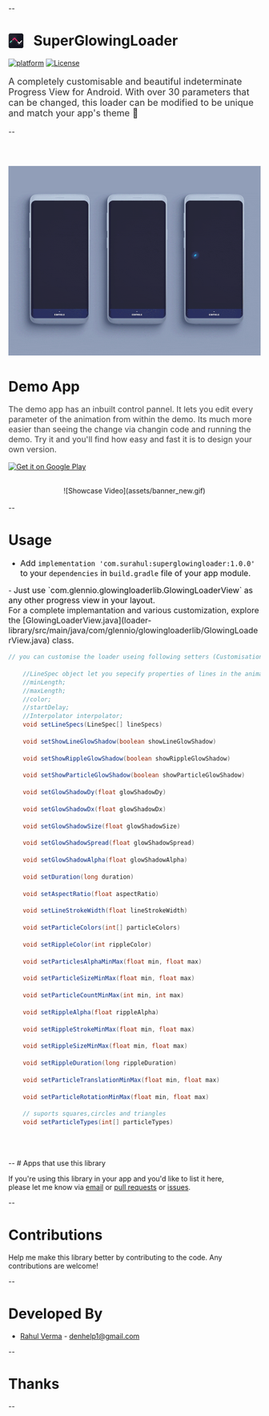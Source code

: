 --
#  <img alt="app_icon" src="assets/web_40.png" height="30" style="margin-bottom:-5px;"/>  &nbsp; SuperGlowingLoader

[![platform](https://img.shields.io/badge/platform-Android-yellow.svg)](https://www.android.com)
[![License](https://img.shields.io/badge/license-Apache%202-4EB1BA.svg?style=flat-square)](https://www.apache.org/licenses/LICENSE-2.0.html)




<p style="color:#323232; font-size:18px">A completely customisable and beautiful indeterminate Progress View for Android. With over 30 parameters that can be changed, this loader can be modified to be unique and match your app's theme 🤘</p>


--

<br>

![Showcase Video](assets/main_cover.gif)
<br>
--



# Demo App


<p style="color:#424242; font-size:16px;">The demo app has an inbuilt control pannel. It lets you edit every parameter of the animation from within the demo. Its much more easier than seeing the change via changin code and running the demo. Try it and you'll find how easy and fast it is to design your own version.</p>


[![Get it on Google Play](https://play.google.com/intl/en_us/badges/images/badge_new.png)](https://play.google.com/store/apps/details?id=com.glennio.theglowingloader)
<br>
<br>

<center>
![Showcase Video](assets/banner_new.gif)
</center>
<br>
--



# Usage

- <span style="color:#111111; font-size:16px;"> Add `implementation 'com.surahul:superglowingloader:1.0.0'` to your `dependencies` in `build.gradle` file of your app module.
</span>
- <span style="color:#111111; font-size:16px;">Just use `com.glennio.glowingloaderlib.GlowingLoaderView` as any other progress view in your layout.</span>

<br>
<span style="color:#222222; font-size:16px;">
For a complete implemantation and various customization, explore the [GlowingLoaderView.java](loader-library/src/main/java/com/glennio/glowingloaderlib/GlowingLoaderView.java) class.</span>
<br>

```java
// you can customise the loader useing following setters (Customisation via attributes is a work in progress)

    //LineSpec object let you sepecify properties of lines in the animation
    //minLength;
    //maxLength;
    //color;
    //startDelay;
    //Interpolator interpolator;
    void setLineSpecs(LineSpec[] lineSpecs) 
  
    void setShowLineGlowShadow(boolean showLineGlowShadow)

    void setShowRippleGlowShadow(boolean showRippleGlowShadow)

    void setShowParticleGlowShadow(boolean showParticleGlowShadow)

    void setGlowShadowDy(float glowShadowDy)

    void setGlowShadowDx(float glowShadowDx) 

    void setGlowShadowSize(float glowShadowSize) 

    void setGlowShadowSpread(float glowShadowSpread)

    void setGlowShadowAlpha(float glowShadowAlpha)
    
    void setDuration(long duration) 

    void setAspectRatio(float aspectRatio)

    void setLineStrokeWidth(float lineStrokeWidth)

    void setParticleColors(int[] particleColors)
    
    void setRippleColor(int rippleColor) 

    void setParticlesAlphaMinMax(float min, float max) 

    void setParticleSizeMinMax(float min, float max)

    void setParticleCountMinMax(int min, int max)

    void setRippleAlpha(float rippleAlpha) 

    void setRippleStrokeMinMax(float min, float max)

    void setRippleSizeMinMax(float min, float max) 

    void setRippleDuration(long rippleDuration)

    void setParticleTranslationMinMax(float min, float max)

    void setParticleRotationMinMax(float min, float max)
    
    // suports squares,circles and triangles
    void setParticleTypes(int[] particleTypes) 
    
    
```
<br>
--
# Apps that use this library

If you're using this library in your app and you'd like to list it here,  
please let me know via [email](mailto:denhelp1@gmail.com) or [pull requests](https://github.com/surahul/SuperGlowingLoader/pulls) or [issues](https://github.com/surahul/SuperGlowingLoader/issues).

--
# Contributions

Help me make this library better by contributing to the code. Any contributions are welcome!  

--
# Developed By

* [Rahul Verma](https://www.facebook.com/iamsurahul) - [denhelp1@gmail.com](mailto:rv@videoder.com)

--
# Thanks
--